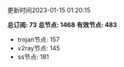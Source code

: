 更新时间2023-01-15 01:20:15

**总订阅: 73**
**总节点: 1468**
**有效节点: 483**
- trojan节点: 157
- v2ray节点: 145
- ss节点: 181
